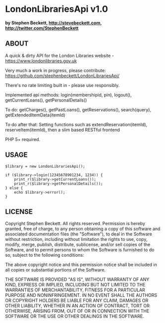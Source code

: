 LondonLibrariesApi v1.0
==============
**by Stephen Beckett, http://stevebeckett.com, http://twitter.com/StephenBeckett**


ABOUT
--------------

A quick & dirty API for the London Libraries website - https://www.londonlibraries.gov.uk

Very much a work in progress, please contribute:
https://github.com/stephenbeckett/LondonLibrariesApi/

There's no rate limiting built in - please use responsibly. 

Implemented api methods: login(membershipid, pin), logout(), getCurrentLoans(), getPersonalDetails()

To do: getCharges(), getPastLoans(), getReservations(), search(query), getExtendedItemData(itemId)

To do after that: Setting functions such as extendReservation(itemId), reserveItem(itemId), then a slim based RESTful frontend

PHP 5+ required.

USAGE
--------------

	$library = new LondonLibrariesApi();

	if ($library->login(12345678901234, 1234)) {
		print_r($library->getCurrentLoans());
		print_r($library->getPersonalDetails());
	} else {
		echo $library->error();
	}
	
LICENSE
--------------

Copyright Stephen Beckett. All rights reserved.
Permission is hereby granted, free of charge, to any person obtaining a copy
of this software and associated documentation files (the "Software"), to
deal in the Software without restriction, including without limitation the
rights to use, copy, modify, merge, publish, distribute, sublicense, and/or
sell copies of the Software, and to permit persons to whom the Software is
furnished to do so, subject to the following conditions:

The above copyright notice and this permission notice shall be included in
all copies or substantial portions of the Software.

THE SOFTWARE IS PROVIDED "AS IS", WITHOUT WARRANTY OF ANY KIND, EXPRESS OR
IMPLIED, INCLUDING BUT NOT LIMITED TO THE WARRANTIES OF MERCHANTABILITY,
FITNESS FOR A PARTICULAR PURPOSE AND NONINFRINGEMENT. IN NO EVENT SHALL THE
AUTHORS OR COPYRIGHT HOLDERS BE LIABLE FOR ANY CLAIM, DAMAGES OR OTHER
LIABILITY, WHETHER IN AN ACTION OF CONTRACT, TORT OR OTHERWISE, ARISING
FROM, OUT OF OR IN CONNECTION WITH THE SOFTWARE OR THE USE OR OTHER DEALINGS
IN THE SOFTWARE.